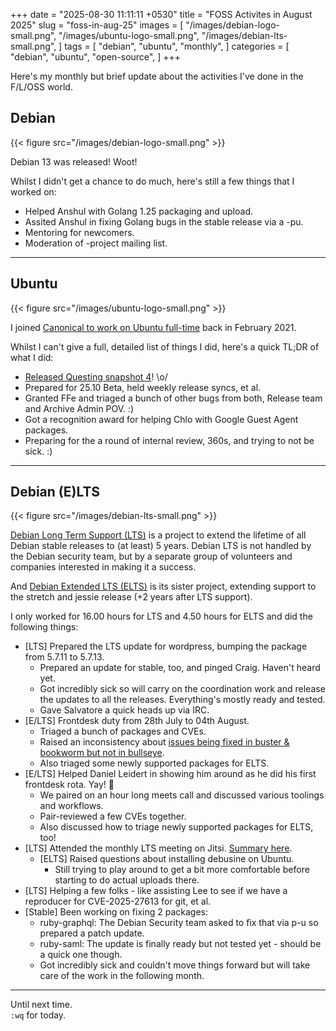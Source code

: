 +++
date = "2025-08-30 11:11:11 +0530"
title = "FOSS Activites in August 2025"
slug = "foss-in-aug-25"
images = [
    "/images/debian-logo-small.png",
    "/images/ubuntu-logo-small.png",
    "/images/debian-lts-small.png",
]
tags = [
    "debian",
    "ubuntu",
    "monthly",
]
categories = [
    "debian",
    "ubuntu",
    "open-source",
]
+++

Here's my monthly but brief update about the activities I've done in the F/L/OSS world.

## Debian
{{< figure src="/images/debian-logo-small.png" >}}

Debian 13 was released! Woot!

Whilst I didn't get a chance to do much, here's still a few things that I worked on:

- Helped Anshul with Golang 1.25 packaging and upload.
- Assited Anshul in fixing Golang bugs in the stable release via a -pu.
- Mentoring for newcomers.
- Moderation of -project mailing list.

---

## Ubuntu
{{< figure src="/images/ubuntu-logo-small.png" >}}

I joined [Canonical to work on Ubuntu full-time](https://utkarsh2102.org/posts/hello-canonical/) back in February 2021.

Whilst I can't give a full, detailed list of things I did, here's a quick TL;DR of what I did:

- [Released Questing snapshot 4](https://lists.ubuntu.com/archives/ubuntu-devel/2025-August/043431.html)! \o/
- Prepared for 25.10 Beta, held weekly release syncs, et al.
- Granted FFe and triaged a bunch of other bugs from both, Release team and Archive Admin POV. :)
- Got a recognition award for helping Chlo with Google Guest Agent packages.
- Preparing for the a round of internal review, 360s, and trying to not be sick. :)

---

## Debian (E)LTS
{{< figure src="/images/debian-lts-small.png" >}}

[Debian Long Term Support (LTS)](https://www.freexian.com/en/services/debian-lts.html) is a project to extend the lifetime of all Debian stable releases to (at least) 5 years. Debian LTS is not handled by the Debian security team, but by a separate group of volunteers and companies interested in making it a success.  

And [Debian Extended LTS (ELTS)](https://deb.freexian.com/extended-lts) is its sister project, extending support to the stretch and jessie release (+2 years after LTS support).

I only worked for 16.00 hours for LTS and 4.50 hours for ELTS and did the following things:

- [LTS] Prepared the LTS update for wordpress, bumping the package from 5.7.11 to 5.7.13.
  - Prepared an update for stable, too, and pinged Craig. Haven't heard yet.
  - Got incredibly sick so will carry on the coordination work and release the updates to all the releases. Everything's mostly ready and tested.
  - Gave Salvatore a quick heads up via IRC.
- [E/LTS] Frontdesk duty from 28th July to 04th August.
  - Triaged a bunch of packages and CVEs.
  - Raised an inconsistency about [issues being fixed in buster & bookworm but not in bullseye](https://lists.debian.org/debian-lts/2025/07/msg00017.html).
  - Also triaged some newly supported packages for ELTS.
- [E/LTS] Helped Daniel Leidert in showing him around as he did his first frontdesk rota. Yay! 🎉
  - We paired on an hour long meets call and discussed various toolings and workflows.
  - Pair-reviewed a few CVEs together.
  - Also discussed how to triage newly supported packages for ELTS, too!
- [LTS] Attended the monthly LTS meeting on Jitsi. [Summary here](https://lists.debian.org/debian-lts/2025/08/msg00042.html).
  - [ELTS] Raised questions about installing debusine on Ubuntu.
    - Still trying to play around to get a bit more comfortable before starting to do actual uploads there.
- [LTS] Helping a few folks - like assisting Lee to see if we have a reproducer for CVE-2025-27613 for git, et al.
- [Stable] Been working on fixing 2 packages: 
  - ruby-graphql: The Debian Security team asked to fix that via p-u so prepared a patch update.
  - ruby-saml: The update is finally ready but not tested yet - should be a quick one though.
  - Got incredibly sick and couldn't move things forward but will take care of the work in the following month.

---

Until next time.  
`:wq` for today.
